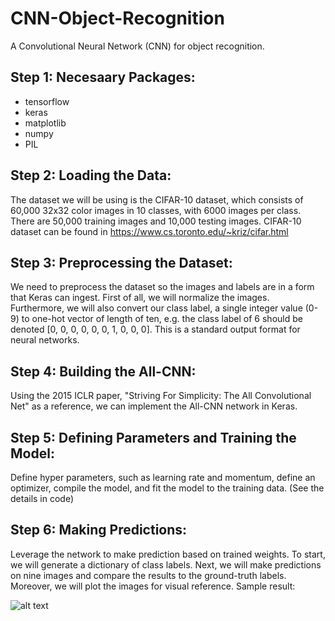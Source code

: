 # CNN-Object-Recognition

A Convolutional Neural Network (CNN) for object recognition.

## Step 1: Necesaary Packages:
  - tensorflow
  - keras
  - matplotlib
  - numpy
  - PIL
  
## Step 2: Loading the Data:
The dataset we will be using is the CIFAR-10 dataset, which consists of 60,000 32x32 color images in 10 classes, with 6000 images per class. There are 50,000 training images and 10,000 testing images.
CIFAR-10 dataset can be found in https://www.cs.toronto.edu/~kriz/cifar.html

## Step 3: Preprocessing the Dataset:
We need to preprocess the dataset so the images and labels are in a form that Keras can ingest. First of all, we will normalize the images. Furthermore, we will also convert our class label, a single integer value (0-9) to one-hot vector of length of ten, e.g. the class label of 6 should be denoted  [0, 0, 0, 0, 0, 0, 1, 0, 0, 0]. This is a standard output format for neural networks. 

## Step 4: Building the All-CNN:
Using the 2015 ICLR paper, "Striving For Simplicity: The All Convolutional Net" as a reference, we can implement the All-CNN network in Keras.

## Step 5: Defining Parameters and Training the Model:
Define hyper parameters, such as learning rate and momentum, define an optimizer, compile the model, and fit the model to the training data. (See the details in code)

## Step 6: Making Predictions:
Leverage the network to make prediction based on trained weights. To start, we will generate a dictionary of class labels. Next, we will make predictions on nine images and compare the results to the ground-truth labels. Moreover, we will plot the images for visual reference.
Sample result:

![alt text](https://github.com/billyshin/CNN-Object-Recognition/Screen-Shot-2018-12-25-at-5.34.50-AM.png)
